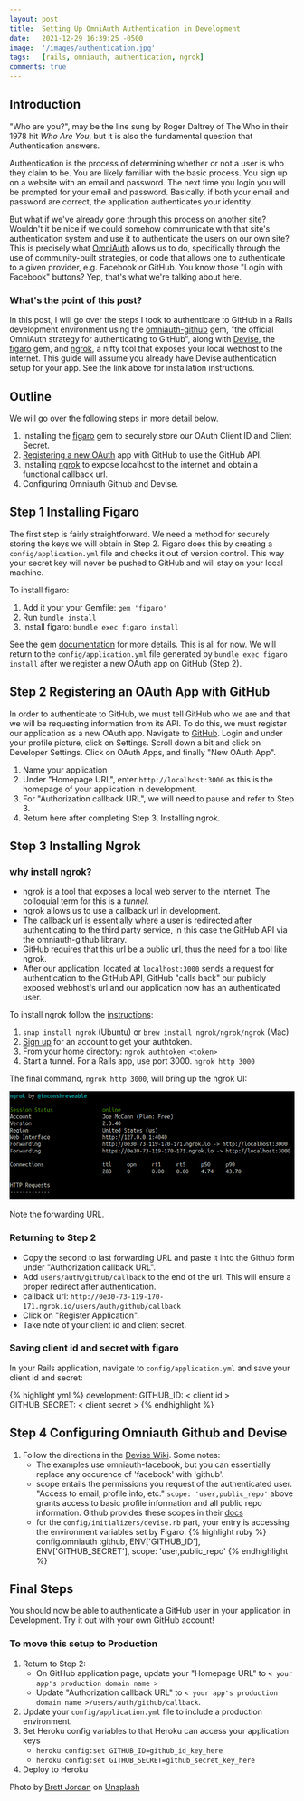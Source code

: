 ```yaml
---
layout: post
title:  Setting Up OmniAuth Authentication in Development
date:   2021-12-29 16:39:25 -0500
image:  '/images/authentication.jpg'
tags:   [rails, omniauth, authentication, ngrok]
comments: true
---
```


## Introduction

"Who are you?", may be the line sung by Roger Daltrey of The Who in their 1978 hit _Who Are You_, but it is also the fundamental question that Authentication answers.

Authentication is the process of determining whether or not a user is who they claim to be. You are likely familiar with the basic process. You sign up on a website with an email and password. The next time you login you will be prompted for your email and password. Basically, if both your email and password are correct, the application authenticates your identity.

But what if we've already gone through this process on another site? Wouldn't it be nice if we could somehow communicate with that site's authentication system and use it to authenticate the users on our own site? This is precisely what [OmniAuth](https://github.com/omniauth/omniauth) allows us to do, specifically through the use of community-built strategies, or code that allows one to authenticate to a given provider, e.g. Facebook or GitHub. You know those "Login with Facebook" buttons? Yep, that's what we're talking about here.

### What's the point of this post?

In this post, I will go over the steps I took to authenticate to GitHub in a Rails development environment using the [omniauth-github](https://github.com/omniauth/omniauth-github) gem, "the official OmniAuth strategy for authenticating to GitHub", along with [Devise](https://github.com/heartcombo/devise), the [figaro](https://github.com/laserlemon/figaro) gem, and [ngrok](https://ngrok.com/), a nifty tool that exposes your local webhost to the internet. This guide will assume you already have Devise authentication setup for your app. See the link above for installation instructions.

## Outline

We will go over the following steps in more detail below.

1. Installing the [figaro](https://github.com/laserlemon/figaro) gem to securely store our OAuth Client ID and Client Secret.
2. [Registering a new OAuth](https://github.com/settings/developers) app with GitHub to use the GitHub API.
3. Installing [ngrok](https://dashboard.ngrok.com/get-started/setup) to expose localhost to the internet and obtain a functional callback url.
4. Configuring Omniauth Github and Devise.

## Step 1 Installing Figaro

The first step is fairly straightforward. We need a method for securely storing the keys we will obtain in Step 2. Figaro does this by creating a `config/application.yml` file and checks it out of version control. This way your secret key will never be pushed to GitHub and will stay on your local machine.

To install figaro:

  1. Add it your your Gemfile: `gem 'figaro'`
  2. Run `bundle install`
  3. Install figaro: `bundle exec figaro install`

See the gem [documentation](https://github.com/laserlemon/figaro) for more details. This is all for now. We will return to the `config/application.yml` file generated by `bundle exec figaro install` after we register a new OAuth app on GitHub (Step 2).

## Step 2 Registering an OAuth App with GitHub

In order to authenticate to GitHub, we must tell GitHub who we are and that we will be requesting information from its API. To do this, we must register our application as a new OAuth app. Navigate to [GitHub](https://github.com). Login and under your profile picture, click on Settings. Scroll down a bit and click on Developer Settings. Click on OAuth Apps, and finally "New OAuth App".

1. Name your application
2. Under "Homepage URL", enter `http://localhost:3000` as this is the homepage of your application in development.
3. For "Authorization callback URL", we will need to pause and refer to Step 3.
4. Return here after completing Step 3, Installing ngrok.

## Step 3 Installing Ngrok

### why install ngrok?

- ngrok is a tool that exposes a local web server to the internet. The colloquial term for this is a _tunnel_.
- ngrok allows us to use a callback url in development.
- The callback url is essentially where a user is redirected after authenticating to the third party service, in this case the GitHub API via the omniauth-github library.
- GitHub requires that this url be a public url, thus the need for a tool like ngrok.
- After our application, located at `localhost:3000` sends a request for authentication to the GitHub API, GitHub "calls back" our publicly exposed webhost's url and our application now has an authenticated user.

To install ngrok follow the [instructions](https://ngrok.com/download):

1. `snap install ngrok` (Ubuntu) or `brew install ngrok/ngrok/ngrok` (Mac)
2. [Sign up](https://dashboard.ngrok.com/signup) for an account to get your authtoken.
3. From your home directory: `ngrok authtoken <token>`
4. Start a tunnel. For a Rails app, use port 3000. `ngrok http 3000`

The final command, `ngrok http 3000`, will bring up the ngrok UI:

![The ngrok interface](../images/ngrok.png "Viewing the ngrok interface")

Note the forwarding URL.

### Returning to Step 2

- Copy the second to last forwarding URL and paste it into the Github form under "Authorization callback URL".
- Add `users/auth/github/callback` to the end of the url. This will ensure a proper redirect after authentication.
- callback url: `http://0e30-73-119-170-171.ngrok.io/users/auth/github/callback`
- Click on "Register Application".
- Take note of your client id and client secret.

### Saving client id and secret with figaro

In your Rails application, navigate to `config/application.yml` and save your client id and secret:

{% highlight yml %}
development:
  GITHUB_ID: < client id >
  GITHUB_SECRET: < client secret >
{% endhighlight %}

## Step 4 Configuring Omniauth Github and Devise

1. Follow the directions in the [Devise Wiki](https://github.com/heartcombo/devise/wiki/OmniAuth:-Overview). Some notes:
    - The examples use omniauth-facebook, but you can essentially replace any occurence of 'facebook' with 'github'.
    - scope entails the permissions you request of the authenticated user. "Access to email, profile info, etc." `scope: 'user,public_repo'` above grants access to basic profile information and all public repo information. Github provides these scopes in their [docs](https://docs.github.com/en/developers/apps/building-oauth-apps/scopes-for-oauth-apps)
    - for the `config/initializers/devise.rb` part, your entry is accessing the environment variables set by Figaro:
    {% highlight ruby %}
      config.omniauth :github, ENV['GITHUB_ID'], ENV['GITHUB_SECRET'], scope: 'user,public_repo'
    {% endhighlight %}

## Final Steps

You should now be able to authenticate a GitHub user in your application in Development. Try it out with your own GitHub account!

### To move this setup to Production

1. Return to Step 2:
     - On GitHub application page, update your "Homepage URL" to `< your app's production domain name >`
     - Update "Authorization callback URL" to `< your app's production domain name >/users/auth/github/callback`.
2. Update your `config/application.yml` file to include a production environment.
3. Set Heroku config variables to that Heroku can access your application keys
     - `heroku config:set GITHUB_ID=github_id_key_here`
     - `heroku config:set GITHUB_SECRET=github_secret_key_here`
4. Deploy to Heroku

Photo by <a href="https://unsplash.com/@brett_jordan?utm_source=unsplash&utm_medium=referral&utm_content=creditCopyText">Brett Jordan</a> on <a href="https://unsplash.com/s/photos/authenticity?utm_source=unsplash&utm_medium=referral&utm_content=creditCopyText">Unsplash</a>
  